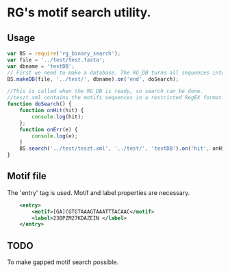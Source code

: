 # RG's motif search utility.


Usage
------

```javascript
var BS = require('rg_binary_search');
var file = '../test/test.fasta';
var dbname = 'testDB';
// First we need to make a database. The RG_DB turns all sequences into 4mers and keeps the in a binary format. IDs are kept seperately, thus a RG_DB consists of two files (.rag and .ids).
BS.makeDB(file, '../test/', dbname).on('end', doSearch);

//This is called when the RG_DB is ready, so search can be done.
//teszt.xml contains the motifs sequences in a restricted RegEX format.
function doSearch() {
    function onHit(hit) {
        console.log(hit);
    };
    function onErr(e) {
        console.log(e);
    }
    BS.search('../test/teszt.xml', '../test/', 'testDB').on('hit', onHit).on('error', onErr);
}
```

Motif file
------

The 'entry' tag is used. Motif and label properties are necessary.

```xml
	<entry>
		<motif>[GA]CGTGTAAAGTAAATTTACAAC</motif>
		<label>23BPZM27KDAZEIN </label>
	</entry>
```
TODO
-----
To make gapped motif search possible.
